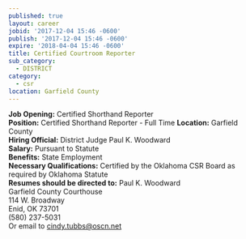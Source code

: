 ```yaml
---
published: true
layout: career
jobid: '2017-12-04 15:46 -0600'
publish: '2017-12-04 15:46 -0600'
expire: '2018-04-04 15:46 -0600'
title: Certified Courtroom Reporter
sub_category:
  - DISTRICT
category:
  - csr
location: Garfield County
---
```

**Job Opening:** Certified Shorthand Reporter  
**Position:** Certified Shorthand Reporter - Full Time 
**Location:** Garfield County  
**Hiring Official:** District Judge Paul K. Woodward  
**Salary:** Pursuant to Statute  
**Benefits:** State Employment  
**Necessary Qualifications:** Certified by the Oklahoma CSR Board as required by Oklahoma Statute  
**Resumes should be directed to:** 
Paul K. Woodward   
Garfield County Courthouse  
114 W. Broadway  
Enid, OK 73701  
(580) 237-5031  
Or email to [cindy.tubbs@oscn.net](mailto:cindy.tubbs@oscn.net)

